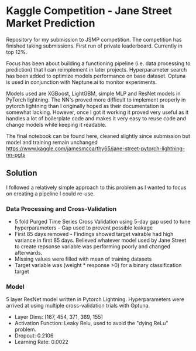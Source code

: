 # Kaggle Competition - Jane Street Market Prediction

Repository for my submission to JSMP competition. The competition has finished taking submissions. 
First run of private leaderboard. Currently in top 12%.

Focus has been about building a functioning pipeline (i.e. data processing to prediction) that I can reimplement in later projects.
Hyperparameter search has been added to optimize models performance on base dataset. Optuna is used in conjunction with Neptune.ai to monitor experiments.

Models used are XGBoost, LightGBM, simple MLP and ResNet models in PyTorch lightning. The NN's proved more difficult to implement properly in pytorch lightning than I
originally hoped as their documentation is somewhat lacking. However, once I got it working it proved very useful as it handles a lot of boilerplate code and makes 
it very easy to reuse code and change models while keeping it readable.

The final notebook can be found here, cleaned slightly since submission but model and training remain unchanged 
https://www.kaggle.com/jamesmccarthy65/jane-street-pytorch-lightning-nn-pgts
## Solution

I followed a relatively simple approach to this problem as I wanted to focus on creating a pipeline I could re-use.

### Data Processing and Cross-Validation
- 5 fold Purged Time Series Cross Validation using 5-day gap used to tune hyperparameters - Gap used to prevent possible leakage 
- First 85 days removed - Findings showed target vairable had high variance in first 85 days. Believed whatever model used by Jane Street to create repsonse variable was performing poorly and changed afterwards.
- Missing values were filled with mean of training datasets
- Target variable was (weight * response >0) for a binary classification target

### Model
5 layer ResNet model written in Pytorch Lightning. Hyperparameters were arrived at using multiple cross-validation trials with Optuna. 
- Layer Dims: [167, 454, 371, 369, 155]
- Activation Function: Leaky Relu, used to avoid the "dying ReLu" problem.
- Dropout: 0.2106 
- Learning Rate: 0.0022

